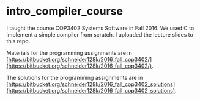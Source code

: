 # intro_compiler_course

I taught the course COP3402 Systems Software in Fall 2016. We used C to implement a simple compiler from scratch.
I uploaded the lecture slides to this repo. 

Materials for the programming assignments are in [https://bitbucket.org/schneider128k/2016_fall_cop3402/](https://bitbucket.org/schneider128k/2016_fall_cop3402/). 

The solutions for the programming assignments are in
[https://bitbucket.org/schneider128k/2016_fall_cop3402_solutions](https://bitbucket.org/schneider128k/2016_fall_cop3402_solutions).
